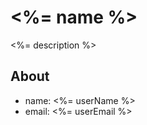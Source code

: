 <%= name %>
======
<%= description %>

## About
 * name: <%= userName %>
 * email: <%= userEmail %>
